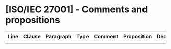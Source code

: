 # [ISO/IEC 27001] - Comments and propositions

|  <center>**Line**</center> | <center>**Clause**</center> | <center>**Paragraph**</center> |  <center>**Type**</center> | <center>**Comment**</center> | <center>**Proposition**</center> | <center>**Decision**</center> |
| --- | --- | --- | --- | --- | --- | --- |
|  |  |  |  |  |  |  |
